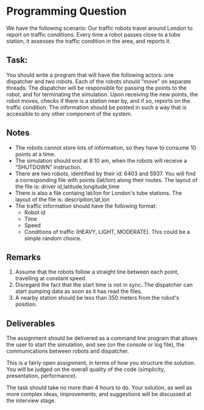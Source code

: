 Programming Question
====================

We have the following scenario: Our traffic robots travel around London to
report on traffic conditions. Every time a robot passes close to a tube
station, it assesses the traffic condition in the area, and reports it.

Task:
-----

You should write a program that will have the following actors: one dispatcher
and two robots. Each of the robots should “move” on separate threads. The
dispatcher will be responsible for passing the points to the robot, and for
terminating the simulation. Upon receiving the new points, the robot moves,
checks if there is a station near by, and if so, reports on the traffic
condition. The information should be posted in such a way that is accessible to
any other component of the system.

Notes
-----

 + The robots cannot store lots of information, so they have to consume 10
   points at a time.
 + The simulation should end at 8:10 am, when the robots will receive a
   “SHUTDOWN” instruction.
 + There are two robots, identified by their id: 6403 and 5937. You will
   find a corresponding file with points (lat/lon) along their routes.
   The layout of the file is: driver id,latitude,longitude,time
 + There is also a file containg lat/lon for London's tube stations. The layout
   of the file is: description,lat,lon
 + The traffic information should have the following format:
   + Robot id
   + Time
   + Speed
   + Conditions of traffic (HEAVY, LIGHT, MODERATE). This could be a simple
     random choice.

Remarks
-------

 1. Assume that the robots follow a straight line between each point, travelling
    at constant speed.
 2. Disregard the fact that the start time is not in sync. The dispatcher can
    start pumping data as soon as it has read the files.
 3. A nearby station should be less than 350 meters from the robot's position.

Deliverables
------------

The assignment should be delivered as a command line program that allows the
user to start the simulation, and see (on the console or log file), the
communications between robots and dispatcher.

This is a fairly open assignment, in terms of how you structure the solution.
You will be judged on the overall quality of the code (simplicity,
presentation, performance).

The task should take no more than 4 hours to do. Your solution, as well as more
complex ideas, improvements, and suggestions will be discussed at the interview
stage.
